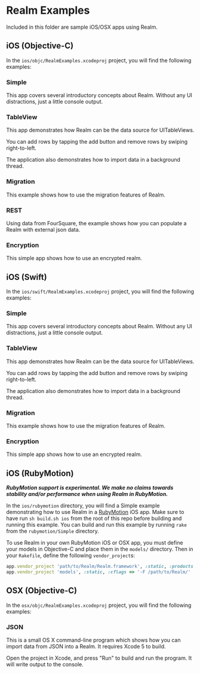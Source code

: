 # Realm Examples

Included in this folder are sample iOS/OSX apps using Realm.

## iOS (Objective-C)

In the `ios/objc/RealmExamples.xcodeproj` project, you will find the following examples:

### Simple

This app covers several introductory concepts about Realm. Without any UI distractions, just a little console output.

### TableView

This app demonstrates how Realm can be the data source for UITableViews.

You can add rows by tapping the add button and remove rows by swiping right-to-left.

The application also demonstrates how to import data in a background thread.

### Migration

This example shows how to use the migration features of Realm.

### REST

Using data from FourSquare, the example shows how you can populate a Realm with external json data.

### Encryption

This simple app shows how to use an encrypted realm.

## iOS (Swift)

In the `ios/swift/RealmExamples.xcodeproj` project, you will find the following examples:

### Simple

This app covers several introductory concepts about Realm. Without any UI distractions, just a little console output.

### TableView

This app demonstrates how Realm can be the data source for UITableViews.

You can add rows by tapping the add button and remove rows by swiping right-to-left.

The application also demonstrates how to import data in a background thread.

### Migration

This example shows how to use the migration features of Realm.

### Encryption

This simple app shows how to use an encrypted realm.

## iOS (RubyMotion)

***RubyMotion support is experimental. We make no claims towards stability and/or performance when using Realm in RubyMotion.***

In the `ios/rubymotion` directory, you will find a Simple example demonstrating how to use Realm in a [RubyMotion](http://www.rubymotion.com) iOS app. Make sure to have run `sh build.sh ios` from the root of this repo before building and running this example. You can build and run this example by running `rake` from the `rubymotion/Simple` directory.

To use Realm in your own RubyMotion iOS or OSX app, you must define your models in Objective-C and place them in the `models/` directory. Then in your `Rakefile`, define the following `vendor_project`s:

```ruby
app.vendor_project 'path/to/Realm/Realm.framework', :static, :products => ['Realm'], :force_load => false
app.vendor_project 'models', :static, :cflags => '-F /path/to/Realm/'
```

## OSX (Objective-C)

In the `osx/objc/RealmExamples.xcodeproj` project, you will find the following examples:

### JSON

This is a small OS X command-line program which shows how you can import data from JSON into a Realm. It requires Xcode 5 to build.

Open the project in Xcode, and press "Run" to build and run the program. It will write output to the console.
